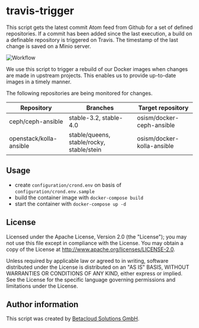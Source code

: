# travis-trigger

This script gets the latest commit Atom feed from Github for a set of defined repositories.
If a commit has been added since the last execution, a build on a definable repository is
triggered on Travis. The timestamp of the last change is saved on a Minio server.

![Workflow](https://raw.githubusercontent.com/osism/travis-trigger/master/images/workflow.png)

We use this script to trigger a rebuild of our Docker images when changes are made in
upstream projects. This enables us to provide up-to-date images in a timely manner.

The following repositories are being monitored for changes.

| Repository              | Branches                                  | Target repository          |
|-------------------------|-------------------------------------------|----------------------------|
| ceph/ceph-ansible       | stable-3.2, stable-4.0                    | osism/docker-ceph-ansible  |
| openstack/kolla-ansible | stable/queens, stable/rocky, stable/stein | osism/docker-kolla-ansible |

Usage
-----

* create `configuration/crond.env` on basis of `configuration/crond.env.sample`
* build the container image with `docker-compose build`
* start the container with `docker-compose up -d`

License
-------

Licensed under the Apache License, Version 2.0 (the "License");
you may not use this file except in compliance with the License.
You may obtain a copy of the License at http://www.apache.org/licenses/LICENSE-2.0.

Unless required by applicable law or agreed to in writing, software
distributed under the License is distributed on an "AS IS" BASIS,
WITHOUT WARRANTIES OR CONDITIONS OF ANY KIND, either express or implied.
See the License for the specific language governing permissions and
limitations under the License.

Author information
------------------

This script was created by [Betacloud Solutions GmbH](https://betacloud-solutions.de).
